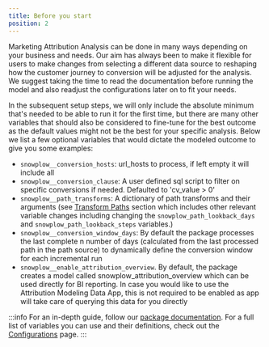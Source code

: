 ```yaml
---
title: Before you start
position: 2
---
```


Marketing Attribution Analysis can be done in many ways depending on your business and needs. Our aim has always been to make it flexible for users to make changes from selecting a different data source to reshaping how the customer journey to conversion will be adjusted for the analysis. We suggest taking the time to read the documentation before running the model and also readjust the configurations later on to fit your needs.

In the subsequent setup steps, we will only include the absolute minimum that's needed to be able to run it for the first time, but there are many other variables that should also be considered to fine-tune for the best outcome as the default values might not be the best for your specific analysis. Below we list a few optional variables that would dictate the modeled outcome to give you some examples:


- `snowplow__conversion_hosts`: url_hosts to process, if left empty it will include all
- `snowplow__conversion_clause`: A user defined sql script to filter on specific conversions if needed. Defaulted to 'cv_value > 0'
- `snowplow__path_transforms`: A dictionary of path transforms and their arguments (see [Transform Paths](/docs/modeling-your-data/modeling-your-data-with-dbt/dbt-models/dbt-attribution-data-model/#transform-paths) section which includes other relevant variable changes including changing the `snowplow_path_lookback_days` and `snowplow_path_lookback_steps` variables.)
- `snowplow__conversion_window_days`: By default the package processes the last complete n number of days (calculated from the last processed path in the path source) to dynamically define the conversion window for each incremental run
- `snowplow__enable_attribution_overview`. By default, the package creates a model called snowplow_attribution_overview which can be used directly for BI reporting. In case you would like to use the Attribution Modeling Data App, this is not required to be enabled as app will take care of querying this data for you directly

:::info
For an in-depth guide, follow our [package documentation](/docs/modeling-your-data/modeling-your-data-with-dbt/dbt-models/dbt-attribution-data-model/). For a full list of variables you can use and their definitions, check out the [Configurations](/docs/modeling-your-data/modeling-your-data-with-dbt/dbt-configuration/attribution) page.
:::
